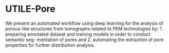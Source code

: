 # UTILE-Pore
We present  an automated workflow using deep learning for the analysis of porous-like structures from tomographs related to PEM technologies by: 1. preparing annotated dataset and training models in order to conduct semantic seg- mentation of pores and 2. automating the extraction of pore properties for further distribution analysis.
